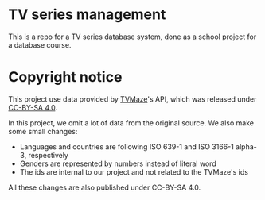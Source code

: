 # TV series management

This is a repo for a TV series database system, done as a school project for a database course.

# Copyright notice

This project use data provided by [TVMaze][1]'s API, which was released under [CC-BY-SA 4.0][2].

In this project, we omit a lot of data from the original source. We also make some small changes:

- Languages and countries are following ISO 639-1 and ISO 3166-1 alpha-3, respectively
- Genders are represented by numbers instead of literal word
- The ids are internal to our project and not related to the TVMaze's ids

All these changes are also published under CC-BY-SA 4.0.

[1]: https://www.tvmaze.com/api
[2]: https://creativecommons.org/licenses/by-sa/4.0/
